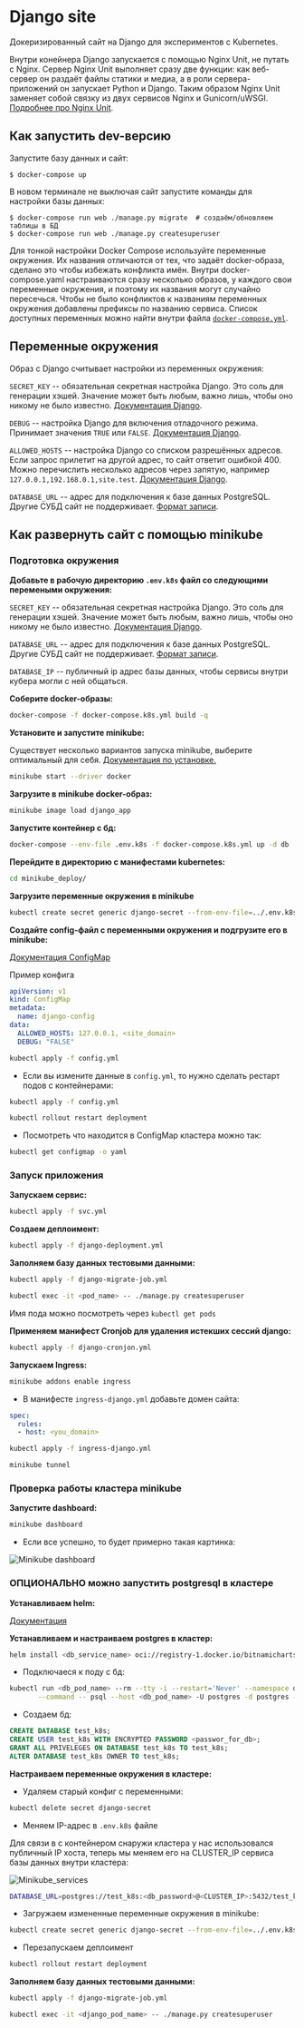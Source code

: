 # Django site

Докеризированный сайт на Django для экспериментов с Kubernetes.

Внутри конейнера Django запускается с помощью Nginx Unit, не путать с Nginx. Сервер Nginx Unit выполняет сразу две функции: как веб-сервер он раздаёт файлы статики и медиа, а в роли сервера-приложений он запускает Python и Django. Таким образом Nginx Unit заменяет собой связку из двух сервисов Nginx и Gunicorn/uWSGI. [Подробнее про Nginx Unit](https://unit.nginx.org/).

## Как запустить dev-версию

Запустите базу данных и сайт:

```shell-session
$ docker-compose up
```

В новом терминале не выключая сайт запустите команды для настройки базы данных:

```shell-session
$ docker-compose run web ./manage.py migrate  # создаём/обновляем таблицы в БД
$ docker-compose run web ./manage.py createsuperuser
```

Для тонкой настройки Docker Compose используйте переменные окружения. Их названия отличаются от тех, что задаёт docker-образа, сделано это чтобы избежать конфликта имён. Внутри docker-compose.yaml настраиваются сразу несколько образов, у каждого свои переменные окружения, и поэтому их названия могут случайно пересечься. Чтобы не было конфликтов к названиям переменных окружения добавлены префиксы по названию сервиса. Список доступных переменных можно найти внутри файла [`docker-compose.yml`](./docker-compose.yml).

## Переменные окружения

Образ с Django считывает настройки из переменных окружения:

`SECRET_KEY` -- обязательная секретная настройка Django. Это соль для генерации хэшей. Значение может быть любым, важно лишь, чтобы оно никому не было известно. [Документация Django](https://docs.djangoproject.com/en/3.2/ref/settings/#secret-key).

`DEBUG` -- настройка Django для включения отладочного режима. Принимает значения `TRUE` или `FALSE`. [Документация Django](https://docs.djangoproject.com/en/3.2/ref/settings/#std:setting-DEBUG).

`ALLOWED_HOSTS` -- настройка Django со списком разрешённых адресов. Если запрос прилетит на другой адрес, то сайт ответит ошибкой 400. Можно перечислить несколько адресов через запятую, например `127.0.0.1,192.168.0.1,site.test`. [Документация Django](https://docs.djangoproject.com/en/3.2/ref/settings/#allowed-hosts).

`DATABASE_URL` -- адрес для подключения к базе данных PostgreSQL. Другие СУБД сайт не поддерживает. [Формат записи](https://github.com/jacobian/dj-database-url#url-schema).

## Как развернуть сайт с помощью minikube 

### Подготовка окружения

**Добавьте в рабочую директорию `.env.k8s` файл со следующими перемеными окружения:**

`SECRET_KEY` -- обязательная секретная настройка Django. Это соль для генерации хэшей. Значение может быть любым, важно лишь, чтобы оно никому не было известно. [Документация Django](https://docs.djangoproject.com/en/3.2/ref/settings/#secret-key).

`DATABASE_URL` -- адрес для подключения к базе данных PostgreSQL. Другие СУБД сайт не поддерживает. [Формат записи](https://github.com/jacobian/dj-database-url#url-schema).

`DATABASE_IP` -- публичный ip адрес базы данных, чтобы сервисы внутри кубера могли с ней общаться.

**Соберите docker-образы:**

```sh 
docker-compose -f docker-compose.k8s.yml build -q 
```

**Установите и запустите minikube:** 

Существует несколько вариантов запуска minikube, выберите оптимальный для себя. [Документация по установке.](https://minikube.sigs.k8s.io/docs/start/)  

```sh 
minikube start --driver docker
```

**Загрузите в minikube docker-образ:** 

```sh 
minikube image load django_app 
```

**Запустите контейнер с бд:**

```sh 
docker-compose --env-file .env.k8s -f docker-compose.k8s.yml up -d db 
```

**Перейдите в директорию с манифестами kubernetes:**

```sh 
cd minikube_deploy/
```

**Загрузите переменные окружения в minikube**

```sh 
kubectl create secret generic django-secret --from-env-file=../.env.k8s
```

**Создайте config-файл с переменными окружения и подгрузите его в minikube:**

[Документация ConfigMap](https://kubernetes.io/docs/tasks/configure-pod-container/configure-pod-configmap/)

Пример конфига

```yaml 
apiVersion: v1
kind: ConfigMap
metadata:
  name: django-config
data:
  ALLOWED_HOSTS: 127.0.0.1, <site_domain> 
  DEBUG: "FALSE"
```

```sh 
kubectl apply -f config.yml
```

- Если вы измените данные в `config.yml`, то нужно сделать рестарт подов с контейнерами: 

```sh 
kubectl apply -f config.yml
```
 
```sh 
kubectl rollout restart deployment
```

- Посмотреть что находится в ConfigMap кластера можно так:

```sh 
kubectl get configmap -o yaml
```

### Запуск приложения

**Запускаем сервис:**

```sh 
kubectl apply -f svc.yml
```

**Создаем деплоимент:** 

```sh 
kubectl apply -f django-deployment.yml
```

**Заполняем базу данных тестовыми данными:**

```sh 
kubectl apply -f django-migrate-job.yml
```

```sh 
kubectl exec -it <pod_name> -- ./manage.py createsuperuser
```
Имя пода можно посмотреть через `kubectl get pods`

**Применяем манифест Cronjob для удаления истекших сессий django:** 

```sh 
kubectl apply -f django-cronjon.yml
```

**Запускаем Ingress:**

```sh 
minikube addons enable ingress
```

- В манифесте `ingress-django.yml` добавьте домен сайта: 

```yaml 
spec:
  rules:
  - host: <you_domain>
```

```sh 
kubectl apply -f ingress-django.yml
```

```sh 
minikube tunnel
```

### Проверка работы кластера minikube

**Запустите dashboard:**

```sh 
minikube dashboard
```

- Если все успешно, то будет примерно такая картинка:

![Minikube dashboard](./images/minikube_screen.png)


### ОПЦИОНАЛЬНО можно запустить postgresql в кластере

**Устанавливаем helm:**

[Документация](https://helm.sh/docs/intro/install/)
 
**Устанавливаем и настраиваем postgres в кластер:** 
 
 ```sh 
 helm install <db_service_name> oci://registry-1.docker.io/bitnamicharts/postgresql
 ```

- Подключаеся к поду с бд:

```sh 
kubectl run <db_pod_name> --rm --tty -i --restart='Never' --namespace default --image docker.io/bitnami/postgresql:16.1.0-debian-11-r4 --env="PGPASSWORD=$POSTGRES_PASSWORD" \
       --command -- psql --host <db_pod_name> -U postgres -d postgres -p 5432
 ```

 - Создаем бд:

```sql 
CREATE DATABASE test_k8s;
CREATE USER test_k8s WITH ENCRYPTED PASSWORD <passwor_for_db>;
GRANT ALL PRIVELEGES ON DATABASE test_k8s TO test_k8s;
ALTER DATABASE test_k8s OWNER TO test_k8s;
```

**Настраиваем переменные окружения в кластере:**

- Удаляем старый конфиг с переменными:

```sh 
kubectl delete secret django-secret
```

- Меняем IP-адрес в `.env.k8s` файле

Для связи в с контейнером снаружи кластера у нас использовался публичный IP хоста, теперь мы меняем его на CLUSTER_IP сервиса базы данных внутри кластера:

![Minikube_services](./images/minikube_services.png)

```sh 
DATABASE_URL=postgres://test_k8s:<db_password>@<CLUSTER_IP>:5432/test_k8s
```

- Загружаем измененные переменные окружения в minikube:

```sh 
kubectl create secret generic django-secret --from-env-file=../.env.k8s
```

- Перезапускаем деплоимент

```sh 
kubectl rollout restart deployment
```

**Заполняем базу данных тестовыми данными:**

```sh 
kubectl apply -f django-migrate-job.yml
```

```sh 
kubectl exec -it <django_pod_name> -- ./manage.py createsuperuser
```
